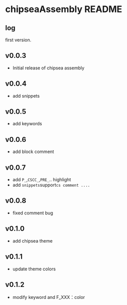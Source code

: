 # chipseaAssembly README


## log

  first version.

## v0.0.3

- Initial release of chipsea assembly

## v0.0.4

- add snippets

## v0.0.5

- add keywords

## v0.0.6

- add block comment

## v0.0.7

- add `P_`,`CSCC_`,`PRE_`.. highlight
- add `snippets`support`cs comment ....`

## v0.0.8

- fixed comment bug

## v0.1.0

- add chipsea theme

## v0.1.1

- update theme  colors

## v0.1.2

- modify keyword and F_XXX：color